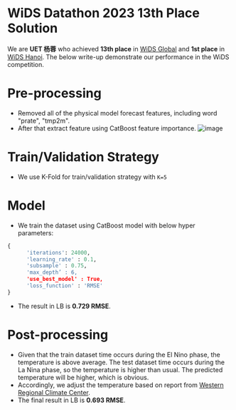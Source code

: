 # WiDS Datathon 2023 13th Place Solution
We are **UET 杨蓉** who achieved **13th place** in [WiDS Global](https://www.kaggle.com/competitions/widsdatathon2023) and **1st place** in [WiDS Hanoi](https://www.facebook.com/WiDSVietNam). The below write-up demonstrate our performance in the WiDS competition.

# Pre-processing
- Removed all of the physical model forecast features, including word "prate", "tmp2m".
- After that extract feature using CatBoost feature importance.
![image](https://user-images.githubusercontent.com/69345080/224473620-cb3d5068-e5b3-4023-b4b9-66cf87866dfb.png)

# Train/Validation Strategy
- We use K-Fold for train/validation strategy with ``K=5``

# Model
- We train the dataset using CatBoost model with below hyper parameters:
```py
{ 
      'iterations': 24000,
      'learning_rate' : 0.1,
      'subsample' : 0.75, 
      'max_depth’ : 6,
      'use_best_model' : True, 
      'loss_function' : 'RMSE'
}
```
- The result in LB is **0.729 RMSE**.

# Post-processing
- Given that the train dataset time occurs during the El Nino phase, the temperature is above average. The test dataset time occurs during the La Nina phase, so the temperature is higher than usual. The predicted temperature will be higher, which is obvious.
- Accordingly, we adjust the temperature based on report from [Western Regional Climate Center](https://www.wrcc.dri.edu/Climate/Monthly_Summaries/west_summaries.php).
- The final result in LB is **0.693 RMSE**.
